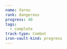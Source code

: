```yaml
---
name: Varou
rank: dangerous
progress: 40
tags:
  - complete
track-type: Combat
iron-vault-kind: progress
---
```



```iron-vault-track
```

